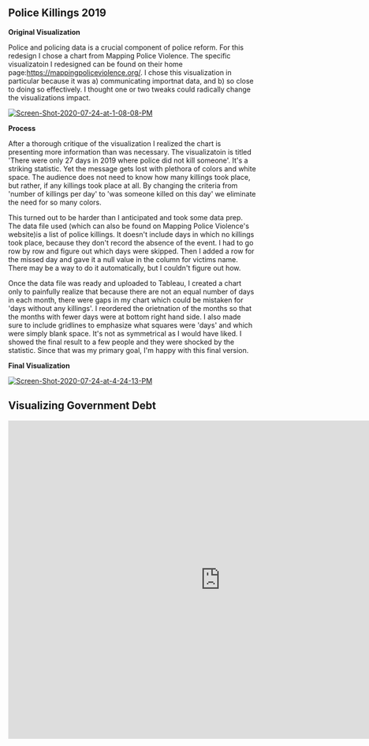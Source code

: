 ## Police Killings 2019 
  **Original Visualization**

  Police and policing data is a crucial component of police reform. For this redesign I chose a chart from Mapping Police Violence. The specific visualizatoin I    redesigned can be found on their home page:https://mappingpoliceviolence.org/. I chose this visualization in particular because it was a) communicating importnat data, and b) so close to doing so effectively. I thought one or two tweaks could radically change the visualizations impact. 
 

 
 <a href="https://ibb.co/BqyvyhZ"><img src="https://i.ibb.co/yW6K6zy/Screen-Shot-2020-07-24-at-1-08-08-PM.png" alt="Screen-Shot-2020-07-24-at-1-08-08-PM" border="0"></a>

  **Process**
  
  After a thorough critique of the visualization I realized the chart is presenting more information than was necessary. The visualizatoin is titled 'There were only 27 days in 2019 where police did not kill someone'. It's a striking statistic. Yet the message gets lost with plethora of colors and white space. The audience does not need to know how many killings took place, but rather, if any killings took place at all. By changing the criteria from 'number of killings per day' to 'was someone killed on this day' we eliminate the need for so many colors. 
  
  This turned out to be harder than I anticipated and took some data prep. The data file used (which can also be found on Mapping Police Violence's website)is a list of police killings. It doesn't include days in which no killings took place, because they don't record the absence of the event. I had to go row by row and figure out which days were skipped. Then I added a row for the missed day and gave it a null value in the column for victims name. There may be a way to do it automatically, but I couldn't figure out how. 
 
 Once the data file was ready and uploaded to Tableau, I created a chart only to painfully realize that because there are not an equal number of days in each month, there were gaps in my chart which could be mistaken for 'days without any killings'. I reordered the orietnation of the months so that the months with fewer days were at bottom right hand side. I also made sure to include gridlines to emphasize what squares were 'days' and which were simply blank space. It's not as symmetrical as I would have liked. I showed the final result to a few people and they were shocked by the statistic. Since that was my primary goal, I'm happy with this final version. 
  
  
  **Final Visualization**
  
  <a href="https://ibb.co/fG0NCNs"><img src="https://i.ibb.co/7NypGpq/Screen-Shot-2020-07-24-at-4-24-13-PM.png" alt="Screen-Shot-2020-07-24-at-4-24-13-PM" border="0"></a>


## Visualizing Government Debt

<iframe src="https://data.oecd.org/chart/62iY" width="860" height="645" style="border: 0" mozallowfullscreen="true" webkitallowfullscreen="true" allowfullscreen="true"><a href="https://data.oecd.org/chart/62iY" target="_blank">OECD Chart: General government debt, Total, % of GDP, Annual, 2018</a></iframe>


<div class="flourish-embed flourish-chart" data-src="visualisation/3280777" data-url="https://flo.uri.sh/visualisation/3280777/embed"><script src="https://public.flourish.studio/resources/embed.js"></script></div>




